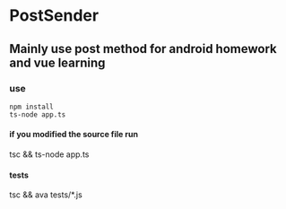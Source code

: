 # PostSender

## Mainly use post method for android homework and vue learning

### use

``` shell
npm install
ts-node app.ts
````

#### if you modified the source file run

tsc && ts-node app.ts

#### tests

tsc && ava tests/*.js
